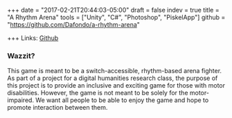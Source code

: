+++
date = "2017-02-21T20:44:03-05:00"
draft = false
indev = true
title = "A Rhythm Arena"
tools = ["Unity", "C#", "Photoshop", "PiskelApp"]
github = "https://github.com/Dafondo/a-rhythm-arena"

+++
Links: [Github]

### Wazzit?
This game is meant to be a switch-accessible, rhythm-based arena fighter.
As part of a project for a digital humanities research class, the purpose of
this project is to provide an inclusive and exciting game for those with motor
disabilities. However, the game is not meant to be solely for the motor-impaired.
We want all people to be able to enjoy the game and hope to promote interaction
between them.

[Github]: https://github.com/Dafondo/a-rhythm-arena
